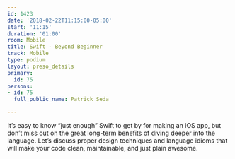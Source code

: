 ```yaml
---
id: 1423
date: '2018-02-22T11:15:00-05:00'
start: '11:15'
duration: '01:00'
room: Mobile
title: Swift - Beyond Beginner
track: Mobile
type: podium
layout: preso_details
primary:
  id: 75
persons:
- id: 75
  full_public_name: Patrick Seda

---
```

It’s easy to know “just enough” Swift to get by for making an iOS app, but don’t miss out on the great long-term benefits of diving deeper into the language. Let’s discuss proper design techniques and language idioms that will make your code clean, maintainable, and just plain awesome.